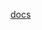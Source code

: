[docs](https://nodejs.org/dist/latest-v10.x/docs/api/crypto.html#crypto_determining_if_crypto_support_is_unavailable)
